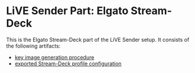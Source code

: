 
LiVE Sender Part: Elgato Stream-Deck
====================================

This is the Elgato Stream-Deck part of the LiVE Sender setup.
It consists of the following artifacts:

- [key image generation procedure](1-key/)
- [exported Stream-Deck profile configuration](2-cfg/)


